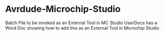 # Avrdude-Microchip-Studio
 Batch File to be invoked as an External Tool in MC Studio
 UserDocs has a Word Doc showing how to add this as an External Tool in Microchip Studio
